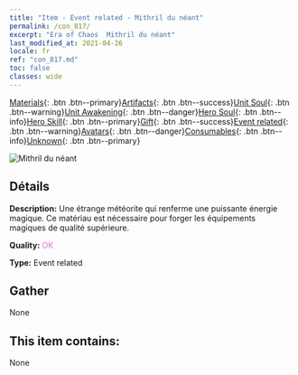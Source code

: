 ```yaml
---
title: "Item - Event related - Mithril du néant"
permalink: /con_817/
excerpt: "Era of Chaos  Mithril du néant"
last_modified_at: 2021-04-26
locale: fr
ref: "con_817.md"
toc: false
classes: wide
---
```

 [Materials](/ItemsFR/){: .btn .btn--primary}[Artifacts](/ItemsFR/Artifacts/){: .btn .btn--success}[Unit Soul](/ItemsFR/UnitSoul/){: .btn .btn--warning}[Unit Awakening](/ItemsFR/UnitAwakening/){: .btn .btn--danger}[Hero Soul](/ItemsFR/HeroSoul/){: .btn .btn--info}[Hero Skill](/ItemsFR/HeroSkill/){: .btn .btn--primary}[Gift](/ItemsFR/Gift/){: .btn .btn--success}[Event related](/ItemsFR/Events/){: .btn .btn--warning}[Avatars](/ItemsFR/Avatars/){: .btn .btn--danger}[Consumables](/ItemsFR/Consumables/){: .btn .btn--info}[Unknown](/ItemsFR/Unknown/){: .btn .btn--primary}

 ![Mithril du néant](/images/t/i_3075.png)

## Détails
 **Description:** Une étrange météorite qui renferme une puissante énergie magique. Ce matériau est nécessaire pour forger les équipements magiques de qualité supérieure.

 **Quality:** <span style="color: #DA70D6">OK</span>

 **Type:** Event related

## Gather

  None

## This item contains:

  None

